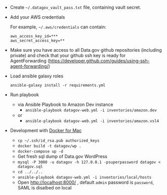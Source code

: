 - Create `~/.datagov_vault_pass.txt` file, containing vault secret.

- Add your AWS credentials

    For example, `~/.aws/credentials` can contain: 

    ```
    aws_access_key_id=*** 
    aws_secret_access_key=**
    ```

- Make sure you have access to all Data.gov github repositories (including private)
and check that your github ssh key is ready for AgentForwarding 
(https://developer.github.com/guides/using-ssh-agent-forwarding/)

- Load ansible galaxy roles

     `ansible-galaxy install -r requirements.yml`

- Run playbook
    - via Ansible Playbook to Amazon Dev instance
        - `ansible-playbook datagov-web.yml -i inventories/amazon.dev`
    - or
        - `ansible-playbook datagov-web.yml -i inventories/amazon.vsl4`

- Development with [Docker for Mac](https://www.docker.com/products/docker)
    - `cp ~/.ssh/id_rsa.pub authorized_keys`
    - `docker build -t datagov/wp .`
    - `docker-compose up -d`
    - Get fresh sql dump of Data.gov WordPress
    - `mysql -P 3000 -u datagov -h 127.0.0.1 -psuperpassword datagov < datagov.sql`
    - `cd ../../..`
    - `ansible-playbook datagov-web.yml -i inventories/local/hosts`
    - Open [http://localhost:8000/](http://localhost:8000/) 
    , default `admin` password is `password`, SAML is disalbed on local 